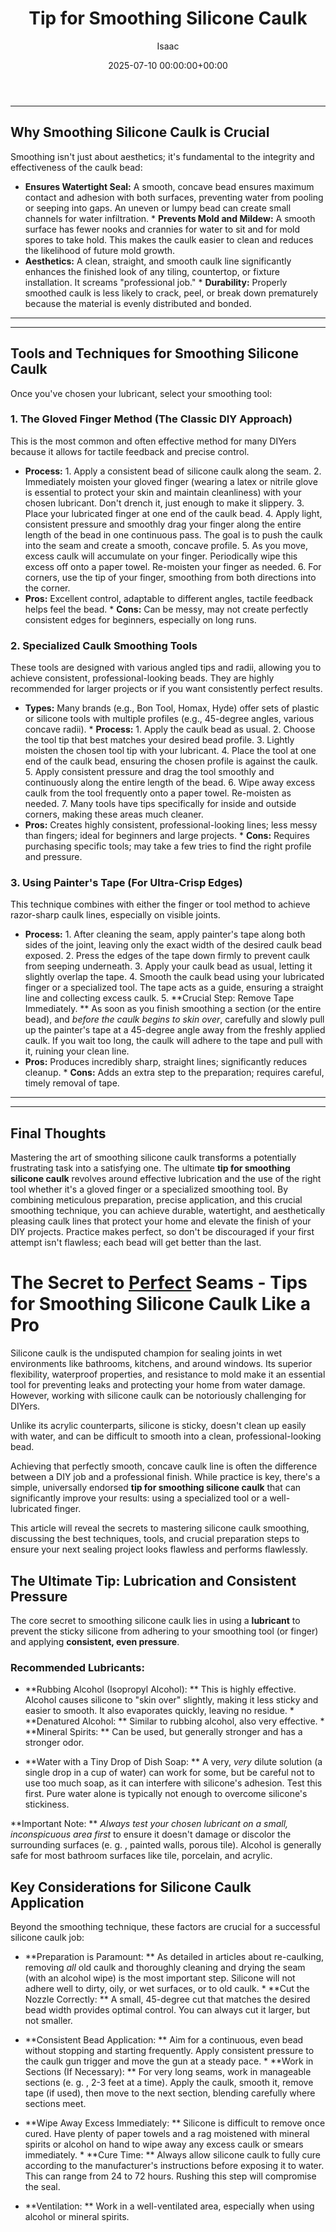 ﻿---
title: Tip for Smoothing Silicone Caulk
description: The Secret to Perfect Seams - Tips for Smoothing Silicone Caulk Like a Pro Silicone caulk is the undisputed champion for sealing joints in wet environments...
slug: /tip-for-smoothing-silicone-caulk/
date: 2025-07-10 00:00:00+00:00
lastmod: 2025-07-10 00:00:00+03:00
author: Isaac
categories:
- Home Improvement
- Bathroom
tags:
- home-improvement
- secret
- perfect
layout: post
---
---
## Why Smoothing Silicone Caulk is Crucial
Smoothing isn't just about aesthetics; it's fundamental to the integrity and effectiveness of the caulk bead:
* **Ensures Watertight Seal:** A smooth, concave bead ensures maximum contact and adhesion with both surfaces, preventing water from pooling or seeping into gaps. An uneven or lumpy bead can create small channels for water infiltration. * **Prevents Mold and Mildew:** A smooth surface has fewer nooks and crannies for water to sit and for mold spores to take hold. This makes the caulk easier to clean and reduces the likelihood of future mold growth.
* **Aesthetics:** A clean, straight, and smooth caulk line significantly enhances the finished look of any tiling, countertop, or fixture installation. It screams "professional job." * **Durability:** Properly smoothed caulk is less likely to crack, peel, or break down prematurely because the material is evenly distributed and bonded.
---
---
## Tools and Techniques for Smoothing Silicone Caulk
Once you've chosen your lubricant, select your smoothing tool:
### 1. The Gloved Finger Method (The Classic DIY Approach)
This is the most common and often effective method for many DIYers because it allows for tactile feedback and precise control.
* **Process:** 1. Apply a consistent bead of silicone caulk along the seam. 2. Immediately moisten your gloved finger (wearing a latex or nitrile glove is essential to protect your skin and maintain cleanliness) with your chosen lubricant. Don't drench it, just enough to make it slippery. 3. Place your lubricated finger at one end of the caulk bead. 4. Apply light, consistent pressure and smoothly drag your finger along the entire length of the bead in one continuous pass.
The goal is to push the caulk into the seam and create a smooth, concave profile. 5. As you move, excess caulk will accumulate on your finger. Periodically wipe this excess off onto a paper towel. Re-moisten your finger as needed. 6. For corners, use the tip of your finger, smoothing from both directions into the corner.
* **Pros:** Excellent control, adaptable to different angles, tactile feedback helps feel the bead. * **Cons:** Can be messy, may not create perfectly consistent edges for beginners, especially on long runs.
### 2. Specialized Caulk Smoothing Tools
These tools are designed with various angled tips and radii, allowing you to achieve consistent, professional-looking beads. They are highly recommended for larger projects or if you want consistently perfect results.
* **Types:** Many brands (e.g., Bon Tool, Homax, Hyde) offer sets of plastic or silicone tools with multiple profiles (e.g., 45-degree angles, various concave radii). * **Process:** 1. Apply the caulk bead as usual. 2. Choose the tool tip that best matches your desired bead profile. 3. Lightly moisten the chosen tool tip with your lubricant. 4. Place the tool at one end of the caulk bead, ensuring the chosen profile is against the caulk. 5.
Apply consistent pressure and drag the tool smoothly and continuously along the entire length of the bead. 6. Wipe away excess caulk from the tool frequently onto a paper towel. Re-moisten as needed. 7. Many tools have tips specifically for inside and outside corners, making these areas much cleaner.
* **Pros:** Creates highly consistent, professional-looking lines; less messy than fingers; ideal for beginners and large projects. * **Cons:** Requires purchasing specific tools; may take a few tries to find the right profile and pressure.
### 3. Using Painter's Tape (For Ultra-Crisp Edges)
This technique combines with either the finger or tool method to achieve razor-sharp caulk lines, especially on visible joints.
* **Process:** 1. After cleaning the seam, apply painter's tape along both sides of the joint, leaving only the exact width of the desired caulk bead exposed. 2. Press the edges of the tape down firmly to prevent caulk from seeping underneath. 3. Apply your caulk bead as usual, letting it slightly overlap the tape. 4. Smooth the caulk bead using your lubricated finger or a specialized tool. The tape acts as a guide, ensuring a straight line and collecting excess caulk. 5.
**Crucial Step: Remove Tape Immediately. ** As soon as you finish smoothing a section (or the entire bead), and *before the caulk begins to skin over*, carefully and slowly pull up the painter's tape at a 45-degree angle away from the freshly applied caulk. If you wait too long, the caulk will adhere to the tape and pull with it, ruining your clean line.
* **Pros:** Produces incredibly sharp, straight lines; significantly reduces cleanup. * **Cons:** Adds an extra step to the preparation; requires careful, timely removal of tape.
---
---
## Final Thoughts
Mastering the art of smoothing silicone caulk transforms a potentially frustrating task into a satisfying one. The ultimate **tip for smoothing silicone caulk** revolves around effective lubrication and the use of the right tool  whether it's a gloved finger or a specialized smoothing tool.
By combining meticulous preparation, precise application, and this crucial smoothing technique, you can achieve durable, watertight, and aesthetically pleasing caulk lines that protect your home and elevate the finish of your DIY projects. Practice makes perfect, so don't be discouraged if your first attempt isn't flawless; each bead will get better than the last.

# The Secret to [Perfect](https://pestpolicy.com/6-steps-to-getting-the-perfect-lawn/) Seams - Tips for Smoothing Silicone Caulk Like a Pro

Silicone caulk is the undisputed champion for sealing joints in wet environments like bathrooms, kitchens, and around windows. Its superior flexibility, waterproof properties, and resistance to mold make it an essential tool for preventing leaks and protecting your home from water damage. However, working with silicone caulk can be notoriously challenging for DIYers.

Unlike its acrylic counterparts, silicone is sticky, doesn't clean up easily with water, and can be difficult to smooth into a clean, professional-looking bead.

Achieving that perfectly smooth, concave caulk line is often the difference between a DIY job and a professional finish. While practice is key, there's a simple, universally endorsed **tip for smoothing silicone caulk** that can significantly improve your results: using a specialized tool or a well-lubricated finger.

This article will reveal the secrets to mastering silicone caulk smoothing, discussing the best techniques, tools, and crucial preparation steps to ensure your next sealing project looks flawless and performs flawlessly.

##  The Ultimate Tip: Lubrication and Consistent Pressure

The core secret to smoothing silicone caulk lies in using a **lubricant** to prevent the sticky silicone from adhering to your smoothing tool (or finger) and applying **consistent, even pressure**.

###  Recommended Lubricants:

* **Rubbing Alcohol (Isopropyl Alcohol): ** This is highly effective. Alcohol causes silicone to "skin over" slightly, making it less sticky and easier to smooth. It also evaporates quickly, leaving no residue. * **Denatured Alcohol: ** Similar to rubbing alcohol, also very effective. * **Mineral Spirits: ** Can be used, but generally stronger and has a stronger odor.

* **Water with a Tiny Drop of Dish Soap: ** A very, *very* dilute solution (a single drop in a cup of water) can work for some, but be careful not to use too much soap, as it can interfere with silicone's adhesion. Test this first. Pure water alone is typically not enough to overcome silicone's stickiness.

**Important Note: ** *Always test your chosen lubricant on a small, inconspicuous area first* to ensure it doesn't damage or discolor the surrounding surfaces (e. g. , painted walls, porous tile). Alcohol is generally safe for most bathroom surfaces like tile, porcelain, and acrylic.

##  Key Considerations for Silicone Caulk Application

Beyond the smoothing technique, these factors are crucial for a successful silicone caulk job:

* **Preparation is Paramount: ** As detailed in articles about re-caulking, removing *all* old caulk and thoroughly cleaning and drying the seam (with an alcohol wipe) is the most important step. Silicone will not adhere well to dirty, oily, or wet surfaces, or to old caulk. * **Cut the Nozzle Correctly: ** A small, 45-degree cut that matches the desired bead width provides optimal control. You can always cut it larger, but not smaller.

* **Consistent Bead Application: ** Aim for a continuous, even bead without stopping and starting frequently. Apply consistent pressure to the caulk gun trigger and move the gun at a steady pace. * **Work in Sections (If Necessary): ** For very long seams, work in manageable sections (e. g. , 2-3 feet at a time). Apply the caulk, smooth it, remove tape (if used), then move to the next section, blending carefully where sections meet.

* **Wipe Away Excess Immediately: ** Silicone is difficult to remove once cured. Have plenty of paper towels and a rag moistened with mineral spirits or alcohol on hand to wipe away any excess caulk or smears immediately. * **Cure Time: ** Always allow silicone caulk to fully cure according to the manufacturer's instructions before exposing it to water. This can range from 24 to 72 hours. Rushing this step will compromise the seal.

* **Ventilation: ** Work in a well-ventilated area, especially when using alcohol or mineral spirits.

